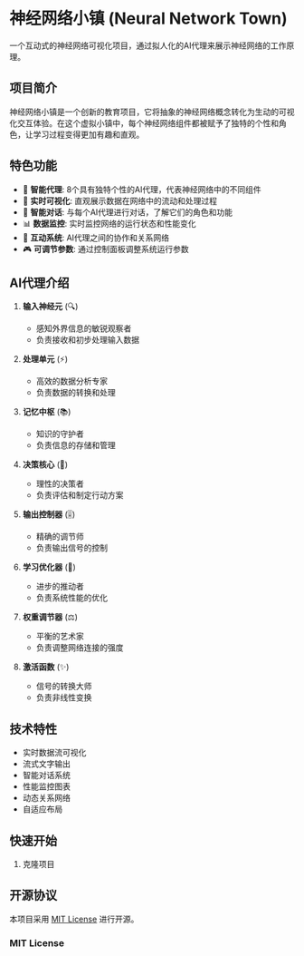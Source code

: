 # 神经网络小镇 (Neural Network Town)

一个互动式的神经网络可视化项目，通过拟人化的AI代理来展示神经网络的工作原理。

## 项目简介

神经网络小镇是一个创新的教育项目，它将抽象的神经网络概念转化为生动的可视化交互体验。在这个虚拟小镇中，每个神经网络组件都被赋予了独特的个性和角色，让学习过程变得更加有趣和直观。

## 特色功能

- 🤖 **智能代理**: 8个具有独特个性的AI代理，代表神经网络中的不同组件
- 🔄 **实时可视化**: 直观展示数据在网络中的流动和处理过程
- 💬 **智能对话**: 与每个AI代理进行对话，了解它们的角色和功能
- 📊 **数据监控**: 实时监控网络的运行状态和性能变化
- 🤝 **互动系统**: AI代理之间的协作和关系网络
- 🎮 **可调节参数**: 通过控制面板调整系统运行参数

## AI代理介绍

1. **输入神经元** (🔍)
   - 感知外界信息的敏锐观察者
   - 负责接收和初步处理输入数据

2. **处理单元** (⚡)
   - 高效的数据分析专家
   - 负责数据的转换和处理

3. **记忆中枢** (📚)
   - 知识的守护者
   - 负责信息的存储和管理

4. **决策核心** (🎯)
   - 理性的决策者
   - 负责评估和制定行动方案

5. **输出控制器** (🎚️)
   - 精确的调节师
   - 负责输出信号的控制

6. **学习优化器** (🚀)
   - 进步的推动者
   - 负责系统性能的优化

7. **权重调节器** (⚖️)
   - 平衡的艺术家
   - 负责调整网络连接的强度

8. **激活函数** (✨)
   - 信号的转换大师
   - 负责非线性变换

## 技术特性

- 实时数据流可视化
- 流式文字输出
- 智能对话系统
- 性能监控图表
- 动态关系网络
- 自适应布局

## 快速开始

1. 克隆项目 

## 开源协议

本项目采用 [MIT License](LICENSE) 进行开源。

### MIT License